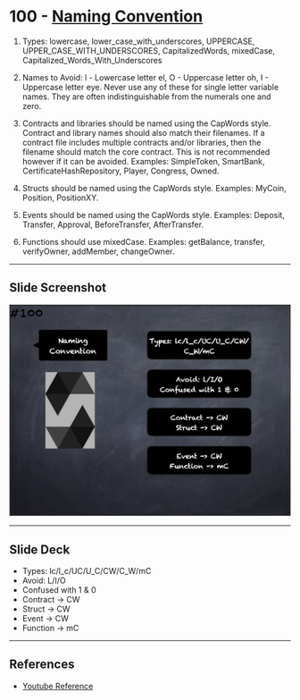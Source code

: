 # 100 - [Naming Convention](Naming%20Convention.md)
1. Types: lowercase, lower_case_with_underscores, UPPERCASE, UPPER_CASE_WITH_UNDERSCORES, CapitalizedWords, mixedCase, Capitalized_Words_With_Underscores
    
2. Names to Avoid: l - Lowercase letter el, O - Uppercase letter oh, I - Uppercase letter eye. Never use any of these for single letter variable names. They are often indistinguishable from the numerals one and zero.
    
3. Contracts and libraries should be named using the CapWords style. Contract and library names should also match their filenames. If a contract file includes multiple contracts and/or libraries, then the filename should match the core contract. This is not recommended however if it can be avoided. Examples: SimpleToken, SmartBank, CertificateHashRepository, Player, Congress, Owned.
    
4. Structs should be named using the CapWords style. Examples: MyCoin, Position, PositionXY.
    
5. Events should be named using the CapWords style. Examples: Deposit, Transfer, Approval, BeforeTransfer, AfterTransfer.
    
6. Functions should use mixedCase. Examples: getBalance, transfer, verifyOwner, addMember, changeOwner.

___
## Slide Screenshot
![100.png](../../images/2.%20Solidity%20101/100.png)
___
## Slide Deck
- Types: lc/l_c/UC/U_C/CW/C_W/mC
- Avoid: L/I/O
- Confused with 1 & 0
- Contract -> CW
- Struct -> CW
- Event -> CW
- Function -> mC
___
## References
- [Youtube Reference](https://youtu.be/_oN7XuyhoZA?t=1652)


